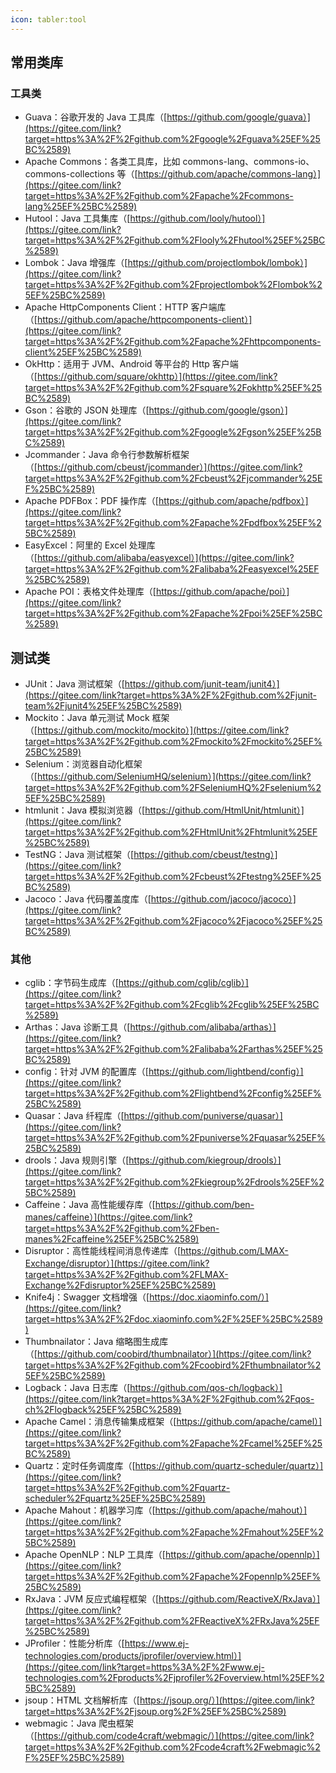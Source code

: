 ```yaml
---
icon: tabler:tool
---
```


## 常用类库

### 工具类

*   Guava：谷歌开发的 Java 工具库（[https://github.com/google/guava）](https://gitee.com/link?target=https%3A%2F%2Fgithub.com%2Fgoogle%2Fguava%25EF%25BC%2589)
*   Apache Commons：各类工具库，比如 commons-lang、commons-io、commons-collections 等（[https://github.com/apache/commons-lang）](https://gitee.com/link?target=https%3A%2F%2Fgithub.com%2Fapache%2Fcommons-lang%25EF%25BC%2589)
*   Hutool：Java 工具集库（[https://github.com/looly/hutool）](https://gitee.com/link?target=https%3A%2F%2Fgithub.com%2Flooly%2Fhutool%25EF%25BC%2589)
*   Lombok：Java 增强库（[https://github.com/projectlombok/lombok）](https://gitee.com/link?target=https%3A%2F%2Fgithub.com%2Fprojectlombok%2Flombok%25EF%25BC%2589)
*   Apache HttpComponents Client：HTTP 客户端库（[https://github.com/apache/httpcomponents-client）](https://gitee.com/link?target=https%3A%2F%2Fgithub.com%2Fapache%2Fhttpcomponents-client%25EF%25BC%2589)
*   OkHttp：适用于 JVM、Android 等平台的 Http 客户端（[https://github.com/square/okhttp）](https://gitee.com/link?target=https%3A%2F%2Fgithub.com%2Fsquare%2Fokhttp%25EF%25BC%2589)
*   Gson：谷歌的 JSON 处理库（[https://github.com/google/gson）](https://gitee.com/link?target=https%3A%2F%2Fgithub.com%2Fgoogle%2Fgson%25EF%25BC%2589)
*   Jcommander：Java 命令行参数解析框架（[https://github.com/cbeust/jcommander）](https://gitee.com/link?target=https%3A%2F%2Fgithub.com%2Fcbeust%2Fjcommander%25EF%25BC%2589)
*   Apache PDFBox：PDF 操作库（[https://github.com/apache/pdfbox）](https://gitee.com/link?target=https%3A%2F%2Fgithub.com%2Fapache%2Fpdfbox%25EF%25BC%2589)
*   EasyExcel：阿里的 Excel 处理库（[https://github.com/alibaba/easyexcel）](https://gitee.com/link?target=https%3A%2F%2Fgithub.com%2Falibaba%2Feasyexcel%25EF%25BC%2589)
*   Apache POI：表格文件处理库（[https://github.com/apache/poi）](https://gitee.com/link?target=https%3A%2F%2Fgithub.com%2Fapache%2Fpoi%25EF%25BC%2589)





## 测试类

*   JUnit：Java 测试框架（[https://github.com/junit-team/junit4）](https://gitee.com/link?target=https%3A%2F%2Fgithub.com%2Fjunit-team%2Fjunit4%25EF%25BC%2589)
*   Mockito：Java 单元测试 Mock 框架（[https://github.com/mockito/mockito）](https://gitee.com/link?target=https%3A%2F%2Fgithub.com%2Fmockito%2Fmockito%25EF%25BC%2589)
*   Selenium：浏览器自动化框架（[https://github.com/SeleniumHQ/selenium）](https://gitee.com/link?target=https%3A%2F%2Fgithub.com%2FSeleniumHQ%2Fselenium%25EF%25BC%2589)
*   htmlunit：Java 模拟浏览器（[https://github.com/HtmlUnit/htmlunit）](https://gitee.com/link?target=https%3A%2F%2Fgithub.com%2FHtmlUnit%2Fhtmlunit%25EF%25BC%2589)
*   TestNG：Java 测试框架（[https://github.com/cbeust/testng）](https://gitee.com/link?target=https%3A%2F%2Fgithub.com%2Fcbeust%2Ftestng%25EF%25BC%2589)
*   Jacoco：Java 代码覆盖度库（[https://github.com/jacoco/jacoco）](https://gitee.com/link?target=https%3A%2F%2Fgithub.com%2Fjacoco%2Fjacoco%25EF%25BC%2589)



### 其他

*   cglib：字节码生成库（[https://github.com/cglib/cglib）](https://gitee.com/link?target=https%3A%2F%2Fgithub.com%2Fcglib%2Fcglib%25EF%25BC%2589)
*   Arthas：Java 诊断工具（[https://github.com/alibaba/arthas）](https://gitee.com/link?target=https%3A%2F%2Fgithub.com%2Falibaba%2Farthas%25EF%25BC%2589)
*   config：针对 JVM 的配置库（[https://github.com/lightbend/config）](https://gitee.com/link?target=https%3A%2F%2Fgithub.com%2Flightbend%2Fconfig%25EF%25BC%2589)
*   Quasar：Java 纤程库（[https://github.com/puniverse/quasar）](https://gitee.com/link?target=https%3A%2F%2Fgithub.com%2Fpuniverse%2Fquasar%25EF%25BC%2589)
*   drools：Java 规则引擎（[https://github.com/kiegroup/drools）](https://gitee.com/link?target=https%3A%2F%2Fgithub.com%2Fkiegroup%2Fdrools%25EF%25BC%2589)
*   Caffeine：Java 高性能缓存库（[https://github.com/ben-manes/caffeine）](https://gitee.com/link?target=https%3A%2F%2Fgithub.com%2Fben-manes%2Fcaffeine%25EF%25BC%2589)
*   Disruptor：高性能线程间消息传递库（[https://github.com/LMAX-Exchange/disruptor）](https://gitee.com/link?target=https%3A%2F%2Fgithub.com%2FLMAX-Exchange%2Fdisruptor%25EF%25BC%2589)
*   Knife4j：Swagger 文档增强（[https://doc.xiaominfo.com/）](https://gitee.com/link?target=https%3A%2F%2Fdoc.xiaominfo.com%2F%25EF%25BC%2589)
*   Thumbnailator：Java 缩略图生成库（[https://github.com/coobird/thumbnailator）](https://gitee.com/link?target=https%3A%2F%2Fgithub.com%2Fcoobird%2Fthumbnailator%25EF%25BC%2589)
*   Logback：Java 日志库（[https://github.com/qos-ch/logback）](https://gitee.com/link?target=https%3A%2F%2Fgithub.com%2Fqos-ch%2Flogback%25EF%25BC%2589)
*   Apache Camel：消息传输集成框架（[https://github.com/apache/camel）](https://gitee.com/link?target=https%3A%2F%2Fgithub.com%2Fapache%2Fcamel%25EF%25BC%2589)
*   Quartz：定时任务调度库（[https://github.com/quartz-scheduler/quartz）](https://gitee.com/link?target=https%3A%2F%2Fgithub.com%2Fquartz-scheduler%2Fquartz%25EF%25BC%2589)
*   Apache Mahout：机器学习库（[https://github.com/apache/mahout）](https://gitee.com/link?target=https%3A%2F%2Fgithub.com%2Fapache%2Fmahout%25EF%25BC%2589)
*   Apache OpenNLP：NLP 工具库（[https://github.com/apache/opennlp）](https://gitee.com/link?target=https%3A%2F%2Fgithub.com%2Fapache%2Fopennlp%25EF%25BC%2589)
*   RxJava：JVM 反应式编程框架（[https://github.com/ReactiveX/RxJava）](https://gitee.com/link?target=https%3A%2F%2Fgithub.com%2FReactiveX%2FRxJava%25EF%25BC%2589)
*   JProfiler：性能分析库（[https://www.ej-technologies.com/products/jprofiler/overview.html）](https://gitee.com/link?target=https%3A%2F%2Fwww.ej-technologies.com%2Fproducts%2Fjprofiler%2Foverview.html%25EF%25BC%2589)
*   jsoup：HTML 文档解析库（[https://jsoup.org/）](https://gitee.com/link?target=https%3A%2F%2Fjsoup.org%2F%25EF%25BC%2589)
*   webmagic：Java 爬虫框架（[https://github.com/code4craft/webmagic/）](https://gitee.com/link?target=https%3A%2F%2Fgithub.com%2Fcode4craft%2Fwebmagic%2F%25EF%25BC%2589)


